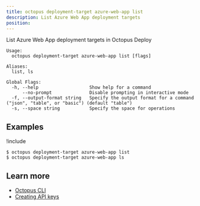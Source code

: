 ```yaml
---
title: octopus deployment-target azure-web-app list
description: List Azure Web App deployment targets
position:
---
```


List Azure Web App deployment targets in Octopus Deploy

```text
Usage:
  octopus deployment-target azure-web-app list [flags]

Aliases:
  list, ls

Global Flags:
  -h, --help                   Show help for a command
      --no-prompt              Disable prompting in interactive mode
  -f, --output-format string   Specify the output format for a command ("json", "table", or "basic") (default "table")
  -s, --space string           Specify the space for operations
```

## Examples

!include <samples-instance>

```text
$ octopus deployment-target azure-web-app list
$ octopus deployment-target azure-web-app ls

```

## Learn more

- [Octopus CLI](/docs/octopus-rest-api/octopus-cli/index.md)
- [Creating API keys](/docs/octopus-rest-api/how-to-create-an-api-key.md)